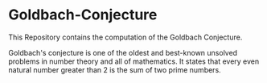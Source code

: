 # Goldbach-Conjecture

This Repository contains the computation of the Goldbach Conjecture.

Goldbach's conjecture is one of the oldest and best-known unsolved problems in number theory and all of mathematics. It states that every even natural number greater than 2 is the sum of two prime numbers.
